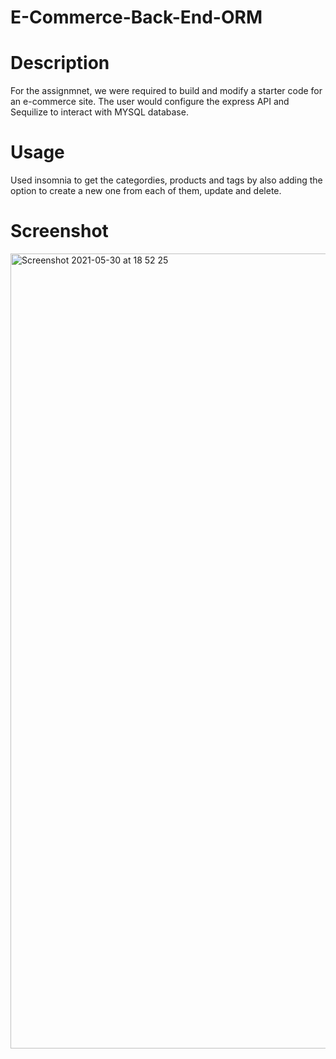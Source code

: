 # E-Commerce-Back-End-ORM

# Description
For the assignmnet, we were required to build and modify a starter code for an e-commerce site. The user would configure the express API and Sequilize to interact with MYSQL database. 

# Usage
Used insomnia to get the categordies, products and tags by also adding the option to create a new one from each of them, update and delete.


# Screenshot

<img width="1272" alt="Screenshot 2021-05-30 at 18 52 25" src="https://user-images.githubusercontent.com/76731133/120112377-3d18af00-c17e-11eb-938b-0aacd9475c25.png">
